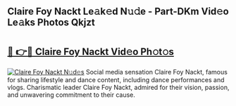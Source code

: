 ## Claire Foy Nackt Le𝚊k𝚎d N𝚞𝚍e - Part-DKm Vid𝚎o Le𝚊ks Photos Qkjzt

# <h2><a href="http://fb3i5n.evod.top/?m=Claire+Foy+Nackt">🔗 👉🔴 Claire Foy Nackt Vid𝚎o Ph𝚘t𝚘s</a></h2>

[![Claire Foy Nackt N𝚞d𝚎s](https://i.imgur.com/8V9OHl7.gif)](http://fb3i5n.evod.top/?m=Claire+Foy+Nackt)
Social media sensation Claire Foy Nackt, famous for sharing lifestyle and dance content, including dance performances and vlogs. Charismatic leader Claire Foy Nackt, admired for their vision, passion, and unwavering commitment to their cause. 
